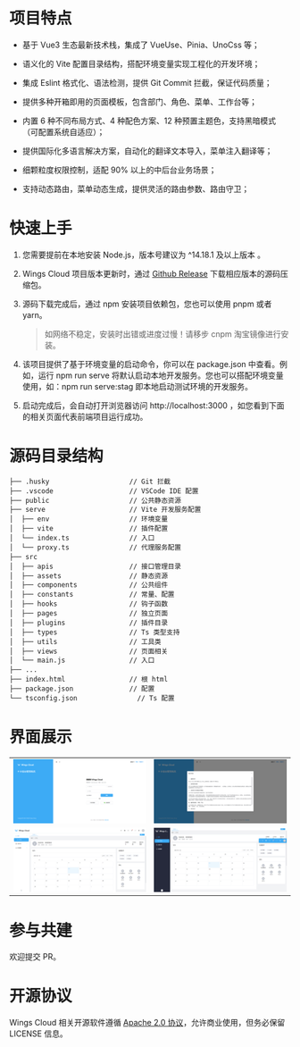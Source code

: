 # 项目特点

- 基于 Vue3 生态最新技术栈，集成了 VueUse、Pinia、UnoCss 等；

- 语义化的 Vite 配置目录结构，搭配环境变量实现工程化的开发环境；

- 集成 Eslint 格式化、语法检测，提供 Git Commit 拦截，保证代码质量；

- 提供多种开箱即用的页面模板，包含部门、角色、菜单、工作台等；

- 内置 6 种不同布局方式、4 种配色方案、12 种预置主题色，支持黑暗模式（可配置系统自适应）；

- 提供国际化多语言解决方案，自动化的翻译文本导入，菜单注入翻译等；

- 细颗粒度权限控制，适配 90% 以上的中后台业务场景；

- 支持动态路由，菜单动态生成，提供灵活的路由参数、路由守卫；

# 快速上手

1. 您需要提前在本地安装 Node.js，版本号建议为 ^14.18.1 及以上版本 。

2. Wings Cloud 项目版本更新时，通过 [Github Release](https://github.com/wingscloud/template-admin/releases) 下载相应版本的源码压缩包。

3. 源码下载完成后，通过 npm 安装项目依赖包，您也可以使用 pnpm 或者 yarn。
	> 如网络不稳定，安装时出错或进度过慢！请移步 cnpm 淘宝镜像进行安装。

4. 该项目提供了基于环境变量的启动命令，你可以在 package.json 中查看。例如，运行 npm run serve 将默认启动本地开发服务。您也可以搭配环境变量使用，如：npm run serve:stag 即本地启动测试环境的开发服务。

5. 启动完成后，会自动打开浏览器访问 http://localhost:3000 ，如您看到下面的相关页面代表前端项目运行成功。

# 源码目录结构

```sh
├── .husky                    // Git 拦截
├── .vscode                   // VSCode IDE 配置
├── public                    // 公共静态资源
├── serve                     // Vite 开发服务配置                
│  ├── env                    // 环境变量
│  ├── vite                   // 插件配置
│  └── index.ts               // 入口
│  └── proxy.ts               // 代理服务配置
├── src                        
│  ├── apis                   // 接口管理目录
│  ├── assets                 // 静态资源
│  ├── components             // 公共组件
│  ├── constants              // 常量、配置
│  ├── hooks                  // 钩子函数
│  ├── pages                  // 独立页面
│  ├── plugins                // 插件目录
│  ├── types                  // Ts 类型支持
│  ├── utils                  // 工具类
│  ├── views                  // 页面相关
│  └── main.js                // 入口
├── ...
├── index.html                // 根 html 
├── package.json              // 配置
└── tsconfig.json	            // Ts 配置
```

# 界面展示

<table>
	<tr>
		<td><img width="100%" src="https://github.com/wingscloud/assets/blob/main/template-admin/signin.png?raw=true" /></td>
		<td><img width="100%" src="https://github.com/wingscloud/assets/blob/main/template-admin/service.png?raw=true" /></td>
	</tr>
	<tr>
		<td><img width="100%" src="https://github.com/wingscloud/assets/blob/main/template-admin/layout-1.png?raw=true" /></td>
		<td><img width="100%" src="https://github.com/wingscloud/assets/blob/main/template-admin/layout-6.png?raw=true" /></td>
	</tr>
</table>

# 参与共建

欢迎提交 PR。

# 开源协议

Wings Cloud 相关开源软件遵循 [Apache 2.0 协议](https://www.apache.org/licenses/LICENSE-2.0.html)，允许商业使用，但务必保留 LICENSE 信息。
